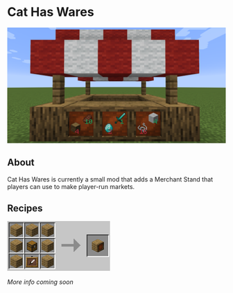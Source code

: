# Cat Has Wares

<!-- ![Merchant Stands](https://gitlab.com/rorazoro/cat-has-wares/-/blob/master/images/merchantstands1.png) -->
![Merchant Stands](images/merchantstands1.png)


## About
Cat Has Wares is currently a small mod that adds a Merchant Stand that players can use to make player-run markets.

## Recipes
<!-- ![Recipe 1](https://gitlab.com/rorazoro/cat-has-wares/-/blob/master/images/recipe1.png) -->
![Recipe 1](images/recipe1.png)

*More info coming soon*